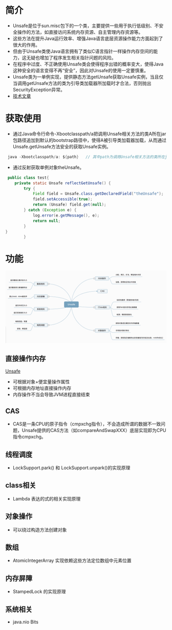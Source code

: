 # 简介
* Unsafe是位于sun.misc包下的一个类，主要提供一些用于执行低级别、不安全操作的方法，如直接访问系统内存资源、自主管理内存资源等。
* 这些方法在提升Java运行效率、增强Java语言底层资源操作能力方面起到了很大的作用。
* 但由于Unsafe类使Java语言拥有了类似C语言指针一样操作内存空间的能力，这无疑也增加了程序发生相关指针问题的风险。
* 在程序中过度、不正确使用Unsafe类会使得程序出错的概率变大，使得Java这种安全的语言变得不再“安全”，因此对Unsafe的使用一定要慎重。
* Unsafe类为一单例实现，提供静态方法getUnsafe获取Unsafe实例，当且仅当调用getUnsafe方法的类为引导类加载器所加载时才合法，否则抛出SecurityException异常。
* [技术文章](https://tech.meituan.com/2019/02/14/talk-about-java-magic-class-unsafe.html)
# 获取使用
* 通过Java命令行命令-Xbootclasspath/a把调用Unsafe相关方法的类A所在jar包路径追加到默认的bootstrap路径中，使得A被引导类加载器加载，从而通过Unsafe.getUnsafe方法安全的获取Unsafe实例。
        
~~~java
 java -Xbootclasspath/a: ${path}   // 其中path为调用Unsafe相关方法的类所在jar包路径
~~~

* 通过反射获取单例对象theUnsafe。
~~~java
 public class test{
    private static Unsafe reflectGetUnsafe() {
        try {
            Field field = Unsafe.class.getDeclaredField("theUnsafe");
            field.setAccessible(true);
            return (Unsafe) field.get(null);
        } catch (Exception e) {
            log.error(e.getMessage(), e);
            return null;
        }
}
        }
~~~

# 功能
![img.png](f182555953e29cec76497ebaec526fd1297846.png)

## 直接操作内存
 [Unsafe](UnSafeTest.java)
* 可根据对象+便宜量操作属性
* 可根据内存地址直接操作内存
* 内存操作不当会导致JVM进程直接结束

## CAS
* CAS是一条CPU的原子指令（cmpxchg指令），不会造成所谓的数据不一致问题，Unsafe提供的CAS方法（如compareAndSwapXXX）底层实现即为CPU指令cmpxchg。


## 线程调度
* LockSupport.park() 和 LockSupport.unpark()的实现原理

## class相关
* Lambda 表达的式的相关实现原理

## 对象操作
* 可以绕过构造方法创建对象

## 数组
* AtomicIntegerArray 实现依赖这些方法定位数组中元素位置

## 内存屏障
* StampedLock 的实现原理

## 系统相关
* java.nio Bits

